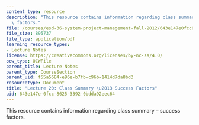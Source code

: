 ```yaml
---
content_type: resource
description: "This resource contains information regarding class summary \u2013 success\
  \ factors."
file: /courses/esd-36-system-project-management-fall-2012/643e147e0fcc862533920bdda92eec64_MITESD_36F12_Lec20.pdf
file_size: 895737
file_type: application/pdf
learning_resource_types:
- Lecture Notes
license: https://creativecommons.org/licenses/by-nc-sa/4.0/
ocw_type: OCWFile
parent_title: Lecture Notes
parent_type: CourseSection
parent_uid: f55a5684-e96e-b7fb-c96b-1414d7da8bd3
resourcetype: Document
title: "Lecture 20: Class Summary \u2013 Success Factors"
uid: 643e147e-0fcc-8625-3392-0bdda92eec64
---
```

This resource contains information regarding class summary – success factors.